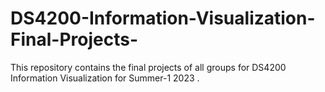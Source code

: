 # DS4200-Information-Visualization-Final-Projects-
This repository contains the final projects of all groups for DS4200 Information Visualization for Summer-1 2023 .
